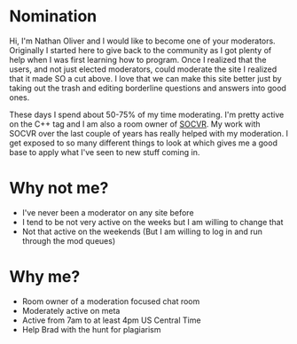 # Nomination

Hi, I'm Nathan Oliver and I would like to become one of your moderators.  Originally I started here to give back to the community as I got plenty of help when I was first learning how to program.  Once I realized that the users, and not just elected moderators, could moderate the site I realized that it made SO a cut above.  I love that we can make this site better just by taking out the trash and editing borderline questions and answers into good ones.

These days I spend about 50-75% of my time moderating.  I'm pretty active on the C++ tag and I am also a room owner of [SOCVR](https://chat.stackoverflow.com/rooms/41570/so-close-vote-reviewers).  My work with SOCVR over the last couple of years has really helped with my moderation.  I get exposed to so many different things to look at which gives me a good base to apply what I've seen to new stuff coming in.

# Why not me?

* I've never been a moderator on any site before
* I tend to be not very active on the weeks but I am willing to change that
* Not that active on the weekends (But I am willing to log in and run through the mod queues)

# Why me?

* Room owner of a moderation focused chat room
* Moderately active on meta
* Active from 7am to at least 4pm US Central Time
* Help Brad with the hunt for plagiarism
